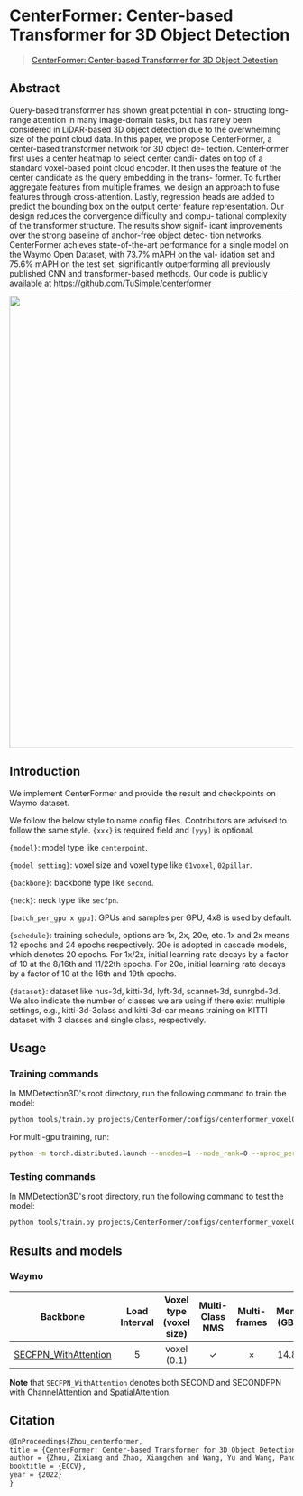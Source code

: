 # CenterFormer: Center-based Transformer for 3D Object Detection

> [CenterFormer: Center-based Transformer for 3D Object Detection](https://arxiv.org/abs/2209.05588)

<!-- [ALGORITHM] -->

## Abstract

Query-based transformer has shown great potential in con-
structing long-range attention in many image-domain tasks, but has
rarely been considered in LiDAR-based 3D object detection due to the
overwhelming size of the point cloud data. In this paper, we propose
CenterFormer, a center-based transformer network for 3D object de-
tection. CenterFormer first uses a center heatmap to select center candi-
dates on top of a standard voxel-based point cloud encoder. It then uses
the feature of the center candidate as the query embedding in the trans-
former. To further aggregate features from multiple frames, we design
an approach to fuse features through cross-attention. Lastly, regression
heads are added to predict the bounding box on the output center feature
representation. Our design reduces the convergence difficulty and compu-
tational complexity of the transformer structure. The results show signif-
icant improvements over the strong baseline of anchor-free object detec-
tion networks. CenterFormer achieves state-of-the-art performance for a
single model on the Waymo Open Dataset, with 73.7% mAPH on the val-
idation set and 75.6% mAPH on the test set, significantly outperforming
all previously published CNN and transformer-based methods. Our code
is publicly available at https://github.com/TuSimple/centerformer

<div align=center>
<img src="https://user-images.githubusercontent.com/34888372/209500088-b707d7cd-d4d5-4f20-8fdf-a2c7ad15df34.png" width="800"/>
</div>

## Introduction

We implement CenterFormer and provide the result and checkpoints on Waymo dataset.

We follow the below style to name config files. Contributors are advised to follow the same style.
`{xxx}` is required field and `[yyy]` is optional.

`{model}`: model type like `centerpoint`.

`{model setting}`: voxel size and voxel type like `01voxel`, `02pillar`.

`{backbone}`: backbone type like `second`.

`{neck}`: neck type like `secfpn`.

`[batch_per_gpu x gpu]`: GPUs and samples per GPU, 4x8 is used by default.

`{schedule}`: training schedule, options are 1x, 2x, 20e, etc. 1x and 2x means 12 epochs and 24 epochs respectively. 20e is adopted in cascade models, which denotes 20 epochs. For 1x/2x, initial learning rate decays by a factor of 10 at the 8/16th and 11/22th epochs. For 20e, initial learning rate decays by a factor of 10 at the 16th and 19th epochs.

`{dataset}`: dataset like nus-3d, kitti-3d, lyft-3d, scannet-3d, sunrgbd-3d. We also indicate the number of classes we are using if there exist multiple settings, e.g., kitti-3d-3class and kitti-3d-car means training on KITTI dataset with 3 classes and single class, respectively.

## Usage

<!-- For a typical model, this section should contain the commands for training and testing. You are also suggested to dump your environment specification to env.yml by `conda env export > env.yml`. -->

### Training commands

In MMDetection3D's root directory, run the following command to train the model:

```bash
python tools/train.py projects/CenterFormer/configs/centerformer_voxel01_second-atten_secfpn-atten_4xb4-cyclic-20e_waymoD5-3d-class.py
```

For multi-gpu training, run:

```bash
python -m torch.distributed.launch --nnodes=1 --node_rank=0 --nproc_per_node=${NUM_GPUS} --master_port=29506 --master_addr="127.0.0.1" tools/train.py projects/CenterFormer/configs/centerformer_voxel01_second-atten_secfpn-atten_4xb4-cyclic-20e_waymoD5-3d-class.py
```

### Testing commands

In MMDetection3D's root directory, run the following command to test the model:

```bash
python tools/train.py projects/CenterFormer/configs/centerformer_voxel01_second-atten_secfpn-atten_4xb4-cyclic-20e_waymoD5-3d-class.py ${CHECKPOINT_PATH}
```

## Results and models

### Waymo

|                                                      Backbone                                                      | Load Interval | Voxel type (voxel size) | Multi-Class NMS | Multi-frames | Mem (GB) | Inf time (fps) | mAP@L1 | mAPH@L1 | mAP@L2 | **mAPH@L2** |                                                                                                                                 Download                                                                                                                                 |
| :----------------------------------------------------------------------------------------------------------------: | :-----------: | :---------------------: | :-------------: | :----------: | :------: | :------------: | :----: | :-----: | :----: | :---------: | :----------------------------------------------------------------------------------------------------------------------------------------------------------------------------------------------------------------------------------------------------------------------: |
| [SECFPN_WithAttention](./configs/centerformer_voxel01_second-attn_secfpn-attn_4xb4-cyclic-20e_waymoD5-3d-class.py) |       5       |       voxel (0.1)       |        ✓        |      ×       |   14.8   |                |  72.2  |  69.5   |  65.9  |    63.3     | [log](https://download.openmmlab.com/mmdetection3d/v1.1.0_models/centerformer/centerformer_voxel01_second-attn_secfpn-attn_4xb4-cyclic-20e_waymoD5-3d-class/centerformer_voxel01_second-attn_secfpn-attn_4xb4-cyclic-20e_waymoD5-3d-class_20221227_205613-70c9ad37.json) |

**Note** that `SECFPN_WithAttention` denotes both SECOND and SECONDFPN with ChannelAttention and SpatialAttention.

## Citation

```latex
@InProceedings{Zhou_centerformer,
title = {CenterFormer: Center-based Transformer for 3D Object Detection},
author = {Zhou, Zixiang and Zhao, Xiangchen and Wang, Yu and Wang, Panqu and Foroosh, Hassan},
booktitle = {ECCV},
year = {2022}
}
```
